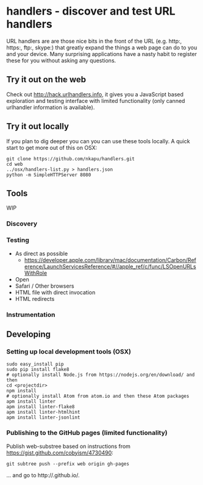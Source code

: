 # handlers - discover and test URL handlers

URL handlers are are those nice bits in the front of the URL (e.g. http:, https:, ftp:, skype:) that greatly expand the things a web page can do to you and your device. Many surprising applications have a nasty habit to register these for you without asking any questions.

## Try it out on the web

Check out http://hack.urlhandlers.info, it gives you a JavaScript based exploration and testing interface with limited functionality (only canned urlhandler information is available).

## Try it out locally

If you plan to dig deeper you can you can use these tools locally. A quick start to get more out of this on OSX:

```shell
git clone https://github.com/nkapu/handlers.git
cd web
../osx/handlers-list.py > handlers.json
python -m SimpleHTTPServer 8080
```

## Tools

WIP

### Discovery

### Testing

* As direct as possible
  * https://developer.apple.com/library/mac/documentation/Carbon/Reference/LaunchServicesReference/#//apple_ref/c/func/LSOpenURLsWithRole
* Open
* Safari / Other browsers
 * HTML file with direct invocation
 * HTML redirects

### Instrumentation

## Developing

### Setting up local development tools (OSX)

```shell
sudo easy_install pip
sudo pip install flake8
# optionally install Node.js from https://nodejs.org/en/download/ and then
cd <projectdir>
npm install
# optionally install Atom from atom.io and then these Atom packages
apm install linter
apm install linter-flake8
apm install linter-htmlhint
apm install linter-jsonlint
```

### Publishing to the GitHub pages (limited functionality)

Publish web-substree based on instructions from https://gist.github.com/cobyism/4730490:

```shell
git subtree push --prefix web origin gh-pages
```
... and go to http://<USERNAME>.github.io/<REPOSITORY>.
